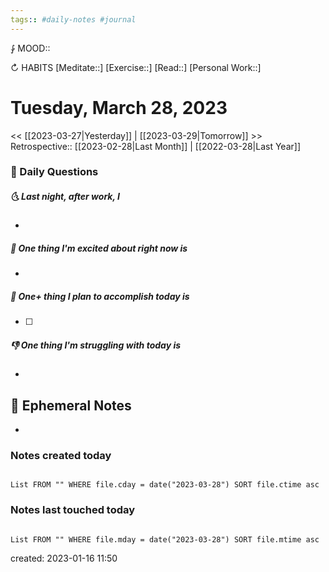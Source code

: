 ```yaml
---
tags:: #daily-notes #journal
---
```


⨑ MOOD::

↻ HABITS
[Meditate::]
[Exercise::]
[Read::]
[Personal Work::]

# Tuesday, March 28, 2023

\<\< [[2023-03-27|Yesterday]] | [[2023-03-29|Tomorrow]] >>
Retrospective:: [[2023-02-28|Last Month]] | [[2022-03-28|Last Year]]

### 📅 Daily Questions

##### 🌜 Last night, after work, I

-

##### 🙌 One thing I'm excited about right now is

-

##### 🚀 One+ thing I plan to accomplish today is

- [ ]

##### 👎 One thing I'm struggling with today is

-

## 📝 Ephemeral Notes

-

### Notes created today

```dataview

List FROM "" WHERE file.cday = date("2023-03-28") SORT file.ctime asc

```

### Notes last touched today

```dataview

List FROM "" WHERE file.mday = date("2023-03-28") SORT file.mtime asc

```

created: 2023-01-16 11:50
